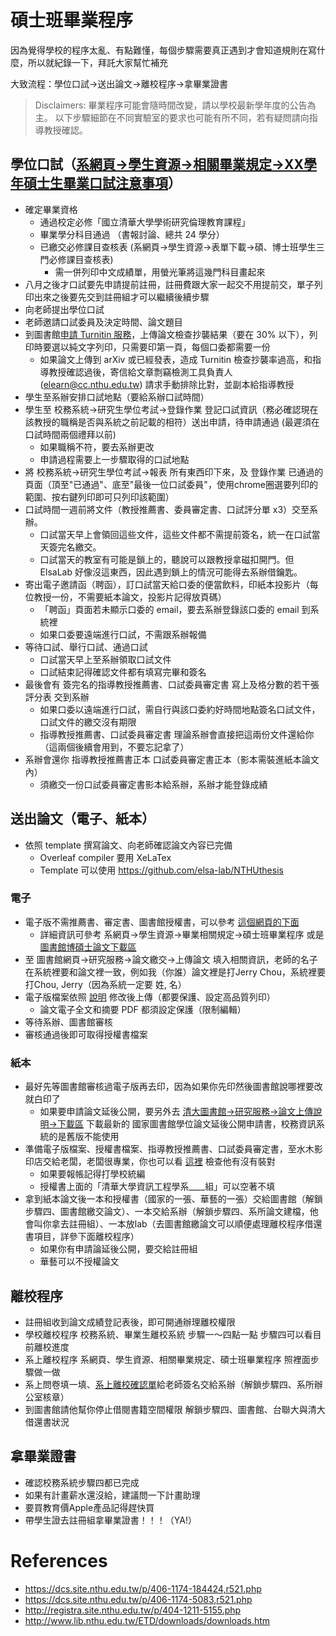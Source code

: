 # 碩士班畢業程序

因為覺得學校的程序太亂、有點難懂，每個步驟需要真正遇到才會知道規則在寫什麼，所以就紀錄一下，拜託大家幫忙補充

大致流程：學位口試->送出論文->離校程序->拿畢業證書

> Disclaimers:
> 畢業程序可能會隨時間改變，請以學校最新學年度的公告為主。
> 以下步驟細節在不同實驗室的要求也可能有所不同，若有疑問請向指導教授確認。

## 學位口試（[系網頁->學生資源->相關畢業規定->XX學年碩士生畢業口試注意事項](https://dcs.site.nthu.edu.tw/p/404-1174-5063.php)）
* 確定畢業資格
  * 通過校定必修「國立清華大學學術研究倫理教育課程」
  * 畢業學分科目通過 （書報討論、總共 24 學分）
  * 已繳交必修課目查核表 (系網頁->學生資源->表單下載->碩、博士班學生三門必修課目查核表)
    * 需一併列印中文成績單，用螢光筆將這幾門科目畫起來
* 八月之後才口試要先申請提前註冊，註冊費跟大家一起交不用提前交，單子列印出來之後要先交到註冊組才可以繼續後續步驟
* 向老師提出學位口試
* 老師邀請口試委員及決定時間、論文題目
* 到圖書館[申請 Turnitin 服務](https://learning.site.nthu.edu.tw/p/412-1319-6168.php?Lang=zh-tw)，上傳論文檢查抄襲結果（要在 30% 以下），列印時要選以純文字列印，只需要印第一頁，每個口委都需要一份
  * 如果論文上傳到 arXiv 或已經發表，造成 Turnitin 檢查抄襲率過高，和指導教授確認過後，寄信給文章剽竊檢測工具負責人 (elearn@cc.nthu.edu.tw) 請求手動排除比對，並副本給指導教授
* 學生至系辦安排口試地點（要給系辦口試時間）
* 學生至 校務系統->研究生學位考試->登錄作業 登記口試資訊（務必確認現在該教授的職稱是否與系統之前記載的相符）送出申請，待申請通過 (最遲須在口試時間兩個禮拜以前)
  * 如果職稱不符，要去系辦更改
  * 申請過程需要上一步驟取得的口試地點
* 將 校務系統->研究生學位考試->報表 所有東西印下來，及 登錄作業 已通過的頁面（頂至"已通過"、底至"最後一位口試委員"，使用chrome圈選要列印的範圍、按右鍵列印即可只列印該範圍）
* 口試時間一週前將文件（教授推薦書、委員審定書、口試評分單 x3）交至系辦。
  * 口試當天早上會領回這些文件，這些文件都不需提前簽名，統一在口試當天簽完名繳交。
  * 口試當天的教室有可能是鎖上的，聽說可以跟教授拿磁扣開門。但 ElsaLab 好像沒這東西，因此遇到鎖上的情況可能得去系辦借鑰匙。
* 寄出電子邀請函（聘函），訂口試當天給口委的便當飲料，印紙本投影片（每位教授一份，不需要紙本論文，投影片記得放頁碼）
  * 「聘函」頁面若未顯示口委的 email，要去系辦登錄該口委的 email 到系統裡
  * 如果口委要遠端進行口試，不需跟系辦報備
* 等待口試、舉行口試、通過口試
  * 口試當天早上至系辦領取口試文件
  * 口試結束記得確認文件都有填寫完畢和簽名
* 最後會有 簽完名的指導教授推薦書、口試委員審定書 寫上及格分數的若干張評分表 交到系辦
  * 如果口委以遠端進行口試，需自行與該口委約好時間地點簽名口試文件，口試文件的繳交沒有期限
  * 指導教授推薦書、口試委員審定書 理論系辦會直接把這兩份文件還給你（這兩個後續會用到，不要忘記拿了）
* 系辦會還你 指導教授推薦書正本 口試委員審定書正本（影本需裝進紙本論文內）
  * 須繳交一份口試委員審定書影本給系辦，系辦才能登錄成績

## 送出論文（電子、紙本）
* 依照 template 撰寫論文、向老師確認論文內容已完備
  * Overleaf compiler 要用 XeLaTex
  * Template 可以使用 <https://github.com/elsa-lab/NTHUthesis>

### 電子
* 電子版不需推薦書、審定書、圖書館授權書，可以參考 [這個網頁的下面](http://registra.site.nthu.edu.tw/var/file/211/1211/img/75/203558730.pdf)
  * 詳細資訊可參考 系網頁->學生資源->畢業相關規定->碩士班畢業程序 或是 [圖書館博碩士論文下載區](https://www.lib.nthu.edu.tw/ETD/downloads/downloads.htm)
* 至 圖書館網頁->研究服務->論文繳交->上傳論文 填入相關資訊，老師的名子在系統裡要和論文裡一致，例如我（你誰）論文裡是打Jerry Chou，系統裡要打Chou, Jerry（因為系統一定要 姓, 名）
* 電子版檔案依照 [說明](http://www.lib.nthu.edu.tw/ETD/downloads/upload.pdf) 修改後上傳（都要保護、設定高品質列印）
  * 論文電子全文和摘要 PDF 都須設定保護（限制編輯）
* 等待系辦、圖書館審核
* 審核通過後即可取得授權書檔案

### 紙本
* 最好先等圖書館審核過電子版再去印，因為如果你先印然後圖書館說哪裡要改就白印了
  * 如果要申請論文延後公開，要另外去 [清大圖書館->研究服務->論文上傳說明->下載區](http://www.lib.nthu.edu.tw/ETD/downloads/downloads.htm) 下載最新的 國家圖書館學位論文延後公開申請書，校務資訊系統的是舊版不能使用
* 準備電子版檔案、授權書檔案、指導教授推薦書、口試委員審定書，至水木影印店交給老闆，老闆很專業，你也可以看 [這裡](http://registra.site.nthu.edu.tw/var/file/211/1211/img/75/203558730.pdf) 檢查他有沒有裝對
  * 如果要報帳記得打學校統編
  * 授權書上面的「清華大學資訊工程學系____組」可以空著不填
* 拿到紙本論文後一本和授權書（國家的一張、華藝的一張）交給圖書館（解鎖步驟四、圖書館繳交論文）、一本交給系辦（解鎖步驟四、系所論文建檔，他會叫你拿去註冊組）、一本放lab（去圖書館繳論文可以順便處理離校程序借還書項目，詳參下面離校程序）
  * 如果你有申請論延後公開，要交給註冊組
  * 華藝可以不授權論文

## 離校程序
* 註冊組收到論文成績登記表後，即可開通辦理離校權限
* 學校離校程序 校務系統、畢業生離校系統 步驟一～四點一點 步驟四可以看目前離校進度
* 系上離校程序 系網頁、學生資源、相關畢業規定、碩士班畢業程序 照裡面步驟做一做
* 系上問卷填一填、[系上離校確認單](http://web.cs.nthu.edu.tw/p/423-1174-971.php)給老師簽名交給系辦（解鎖步驟四、系所辦公室核章）
* 到圖書館請他幫你停止借閱書籍空間權限 解鎖步驟四、圖書館、台聯大與清大借還書狀況

## 拿畢業證書
* 確認校務系統步驟四都已完成
* 如果有計畫薪水還沒給，建議問一下計畫助理
* 要買教育價Apple產品記得趕快買
* 帶學生證去註冊組拿畢業證書！！！（YA!）

# References
* https://dcs.site.nthu.edu.tw/p/406-1174-184424,r521.php
* https://dcs.site.nthu.edu.tw/p/406-1174-5083,r521.php
* http://registra.site.nthu.edu.tw/p/404-1211-5155.php
* http://www.lib.nthu.edu.tw/ETD/downloads/downloads.htm
